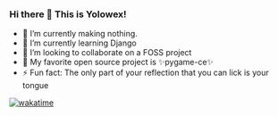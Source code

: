 ### Hi there 👋 This is Yolowex!

- 🔭 I’m currently making nothing. 
- 🌱 I’m currently learning Django
- 👯 I’m looking to collaborate on a FOSS project
- 🌳 My favorite open source project is ✨pygame-ce✨
- ⚡ Fun fact: The only part of your reflection that you can lick is your tongue
  
<a>[![wakatime](https://wakatime.com/badge/user/eb31e4ca-2bdc-4403-8de7-6d29488d75cd.svg)](https://wakatime.com/@eb31e4ca-2bdc-4403-8de7-6d29488d75cd)</a>





